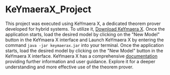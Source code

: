 # KeYmaeraX_Project
This project was executed using KeYmaera X, a dedicated theorem prover developed for hybrid systems. To utilize it, [Download KeYmaera X](https://github.com/LS-Lab/KeYmaeraX-release/releases/download/5.0.2/keymaerax.jar). Once the application starts, load the desired model by clicking on the "New Model" button in the KeYmaera X interface and Launch KeYmaera X by entering the command `java -jar keymaerax.jar` into your terminal. Once the application starts, load the desired model by clicking on the "New Model" button in the KeYmaera X interface.
KeYmaera X has a comprehensive [documentation](https://keymaerax.org/) providing further information and user guidance. Explore it for a deeper understanding and more effective use of the theorem prover.
